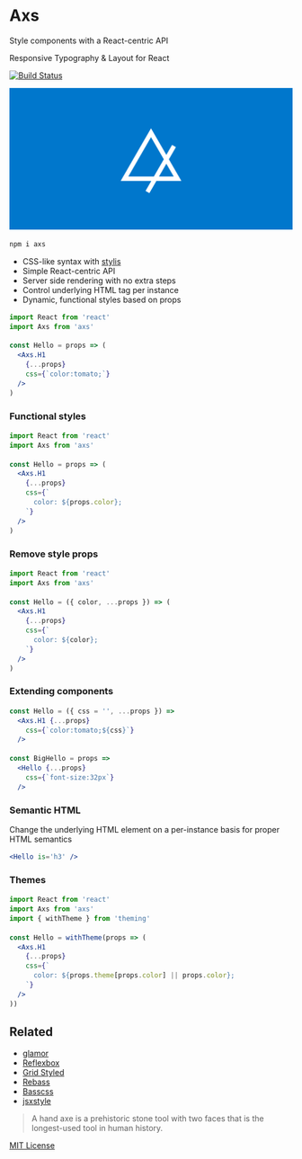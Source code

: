 
# Axs

Style components with a React-centric API

Responsive Typography & Layout for React

[![Build Status](https://travis-ci.org/jxnblk/axs.svg?branch=master)](https://travis-ci.org/jxnblk/axs)

![Axs](/docs/icon.png?raw=true)

```sh
npm i axs
```

- CSS-like syntax with [stylis][stylis]
- Simple React-centric API
- Server side rendering with no extra steps
- Control underlying HTML tag per instance
- Dynamic, functional styles based on props

```jsx
import React from 'react'
import Axs from 'axs'

const Hello = props => (
  <Axs.H1
    {...props}
    css={`color:tomato;`}
  />
)
```

### Functional styles

```jsx
import React from 'react'
import Axs from 'axs'

const Hello = props => (
  <Axs.H1
    {...props}
    css={`
      color: ${props.color};
    `}
  />
)
```

### Remove style props

```jsx
import React from 'react'
import Axs from 'axs'

const Hello = ({ color, ...props }) => (
  <Axs.H1
    {...props}
    css={`
      color: ${color};
    `}
  />
)
```

### Extending components

```jsx
const Hello = ({ css = '', ...props }) =>
  <Axs.H1 {...props}
    css={`color:tomato;${css}`}
  />

const BigHello = props =>
  <Hello {...props}
    css={`font-size:32px`}
  />
```

### Semantic HTML

Change the underlying HTML element on a per-instance basis for proper HTML semantics

```jsx
<Hello is='h3' />
```

### Themes

```jsx
import React from 'react'
import Axs from 'axs'
import { withTheme } from 'theming'

const Hello = withTheme(props => (
  <Axs.H1
    {...props}
    css={`
      color: ${props.theme[props.color] || props.color};
    `}
  />
))
```

<!--
```jsx
import React from 'react'
import { Box, Text } from 'axs'

const App = () => (
  <Box p2 mb2>
    <Text is='h1' fontSize={2}>
      Box with padding and margin bottom
    </Text>
  </Box>
)
```

- [About](#about)
- [Features](#features)
- [Components](#components)
- [Core Props](#core-props)
- [Creating Custom Components](#creating-custom-components)
- [Higher Order Component](#higher-order-component)

## About

Axs is an abstraction of the most common responsive layout and typographic styling concerns in the form of UI component primitives.
Axs is intended as a way to quickly prototype new UI, handle one-off styles, and serve as a foundation for creating your own custom UI library.
Use Axs out-of-the-box or as the basis of a highly-customized, application-specific UI component library.

Use the Flex and Box components as a starting point for any visual containers or grid system in your app.
Use the Heading and Text component for headings, labels, paragraphs or any other UI typography.
Use the Color and Border components for thematic styles.
Using [glamor](https://github.com/threepointone/glamor)
under the hood, each Axs component also supports CSS-in-JS via the `css` prop to allow for any fine-tuning you may need.

## Features

- Encapsulated styles using [glamor](https://github.com/threepointone/glamor)
  - Encapsulated styles
  - No leaky global styles
  - No need to maintain separate stylesheets
  - Media queries
  - Pseudoclasses
  - Server-side rendering
  - Use plain JS objects
  - No tagged template literals
- Handles common layout, typography, and color styles
- Encourages the use and creation of UI components
- Separation of business logic and styling concerns
- Encourages consistency with typographic and spacing scales


## Components

Axs includes several primitive styling components that can handle
the bulk of styling needed for an application UI.
All Axs components share a set of common styling [props](#core-props) for margin,
padding, font size, and width.

### `<Box />`

The core layout component for controlling width, margin, and padding.

```jsx
<Box width={1/2} p={3} mb={2} />
```

### `<Flex />`

An extension of the Box component with display flex.

```jsx
<Flex>
  <Box width={1/2} />
  <Box width={1/2} />
</Flex>
```


### `<Heading />`

A component primitive for headings, defaults to `<h2>`.

```jsx
<Heading fontSize={1} mb={2} />
```

### `<Text />`

An extension of the Box component for text.
Includes props for typographic styling.

```jsx
<Text fontSize={3} bold center />
```

#### Props

- `bold` (boolean) sets font weight bold
- `center` (boolean) sets text align center

### `<Color />`

An extension of the Box component for setting text and background color.

```jsx
<Color
  color='tomato'
  backgroundColor='lime'
/>
```

#### Props

- `color` (string) sets foreground color
- `backgroundColor` (string) sets background color

### `<Border />`

An extension of the Box component for setting border and border radius styles.
Defaults to a border on all sides.

```jsx
<Border
  color='tomato'
  top
  bottom
  rounded
/>
```

#### Props

- `color` (string) border color
- `top` (boolean) sets border top
- `right` (boolean) sets border right
- `bottom` (boolean) sets border bottom
- `left` (boolean) sets border left
- `rounded` (boolean|number) sets border radius


### Core Props

All Axs components support the following props for handling
responsive layout and typographic styles.

### Width

The `width` prop accepts numbers, strings, and arrays.
Percentage widths can be set using a number from 0 to 1.
Any number above 1 will be treated as a fixed pixel width.
String values can be used for other valid CSS lengths.
Pass an array of values for mobile-first [responsive styles](#responsive-props).

```jsx
// width: 50%
<Box width={1/2} />

// width: 256px
<Box width={256} />

// width: auto
<Box width='auto' />

// responsive widths
<Box width={[ 1, 1/2, 1/4 ]} />

// shorthand prop
<Box w={1/2} />
```

### Font Size

The `fontSize` prop accepts numbers, strings, and arrays.
Numbers from 0 to 6 will use values from the global typographic scale,
where 0 is the largest value and 6 is the smallest.
Numbers greater than 6 will be converted to pixel values.
Strings can be used for other valid CSS values.
Pass an array of values for mobile-first [responsive styles](#responsive-props).

```jsx
// 24px (step 3 on the typographic scale)
<Text fontSize={3} />

// 72px
<Text fontSize={72} />

// 2em
<Text fontSize='2em' />

// responsive font size
<Text fontSize={[ 3, 2, 1 ]} />

// shorthand prop
<Text f={2} />

// boolean shorthand
<Text f2 />
```

### Margin and Padding

The margin and padding props accept numbers, strings, or arrays.
Numbers from 0 – 4 correspond to the global spacing scale.
Numbers greater than 4 are used as pixel values.
Strings can be used for other valid CSS values.
Pass an array of values for mobile-first [responsive styles](#responsive-props).

```jsx
<Box
  margin={8}
  paddingLeft={12}
  paddingRight={12}
/>
```

Margin and padding props also have shorthands,
which follow the same convention as
[Basscss](http://basscss.com) and
[Rebass](http://jxnblk.com/rebass).

Props | Meaning
---|---
m  | margin
mt | margin-top
mr | margin-right
mb | margin-bottom
ml | margin-left
mx | margin-left and right (x-axis)
my | margin-top and bottom (y-axis)
p  | padding
pt | padding-top
pr | padding-right
pb | padding-bottom
pl | padding-left
px | padding-left and right (x-axis)
py | padding-top and bottom (y-axis)

```jsx
// 16px
<Box m={2} />

// 24px
<Box m={24} />

// 3em
<Box m='3em' />

// margin auto
<Box mx='auto' />

// responsive margin
<Box m={[ 1, 2, 3 ]} />

// boolean shorthands
<Box mb2 px3 />
```

### `css`

The `css` prop accepts a CSS style object to handle any other styles.
This object is passed to [glamor](https://github.com/threepointone/glamor),
which supports pseudoclasses, media queries, and more.

```jsx
<Text
  css={{
    textTransform: 'uppercase',
    letterSpacing: '.2em'
  }}
/>
```

### `is`

The `is` prop allows the element's HTML tag to be changed on a per-instance basis.
This is helpful for ensuring HTML semantics and expanding upon the core set of Axs primitive components.

```jsx
// documents should only have one <h1> tag
<Heading is='h1' />

// creating a custom input from the <Box /> component
<Box is='input' css={css} />
```

### Responsive Props

Responsive widths, font sizes, margins, and padding can be set by passing an array instead of a number.
The first value will be used across all breakpoints - i.e. no media query.
The second, third, and fourth values correspond to the small, medium, and large min-width breakpoints.

```jsx
<Box
  width={[
    1,    // 100% width at the smallest viewport width
    1/2,  // 50% width at the small breakpoint and up
    null, // Null values avoid adding a media query style
    1/4   // 25% width at the large breakpoint
  ]}>
  Responsive Widths
</Box>
```


### Boolean Shorthand Props

Margin, padding, and font size props support shorthand boolean props.

```jsx
<Box p2 mb3 f1>
  16px padding
  32px margin-bottom
  32px font-size
</Box>
```

### Creating Custom Components

While Axs components can be used on their own, they are intended to be used as base components for creating application-specific UI components.

```jsx
import { Box, Text } from 'axs'

const Label = props => (
  <Text
    is='label'
    mb1
    fontSize={5}
    {...props}
  />
)

const Input = props => (
  <Box
    is='input'
    type='text'
    p1
    width={1}
    {...props}
    css={{
      display: 'block',
      fontFamily: 'inherit',
      fontSize: 'inherit',
      color: 'inherit',
      backgroundColor: 'transparent',
      WebkitAppearance: 'none',
      appearance: 'none',
      ...props.css
    }}
  />
)
```

### Higher Order Component

The Axs higher order component can be used to add the core styling props to any other component that accepts `className` as a prop.

```jsx
import { axs } from 'axs'
import MyInput from './MyInput'

const defaultStyles = {
  borderColor: 'tomato'
}

const Input = axs(defaultStyles)(MyInput)

export default Input
```


## Server Side Renderering

Server side rendering is handled with glamor.
Read [the docs](https://github.com/threepointone/glamor/blob/master/docs/server.md)
for more information.

-->

## Related

- [glamor](https://github.com/threepointone/glamor)
- [Reflexbox](http://jxnblk.com/reflexbox)
- [Grid Styled](http://jxnblk.com/grid-styled)
- [Rebass](http://jxnblk.com/rebass)
- [Basscss](http://basscss.com)
- [jsxstyle](https://github.com/smyte/jsxstyle)

> A hand axe is a prehistoric stone tool with two faces that is the longest-used tool in human history.



[MIT License](LICENSE.md)

[stylis]: https://github.com/thysultan/stylis.js
